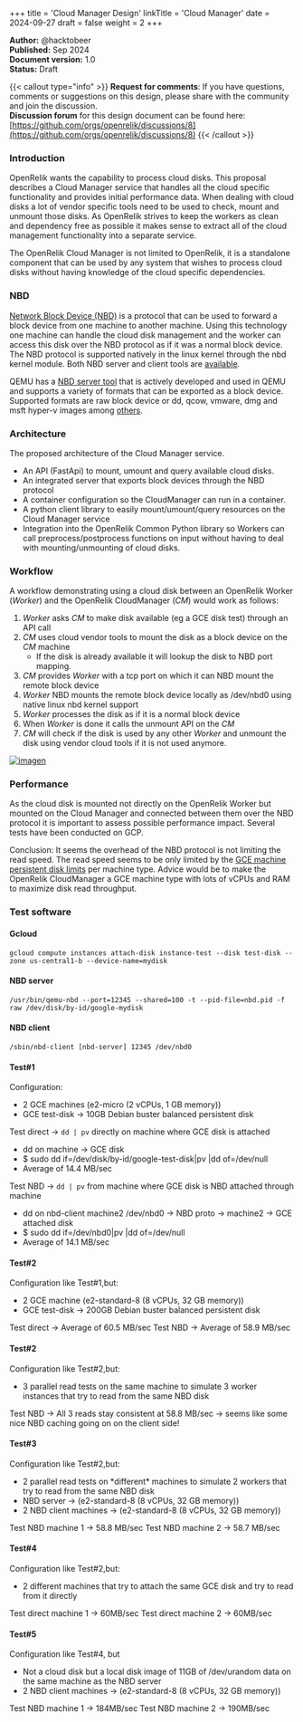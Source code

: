 +++
title = 'Cloud Manager Design'
linkTitle = 'Cloud Manager'
date = 2024-09-27
draft = false
weight = 2
+++

**Author:** @hacktobeer <br>
**Published:** Sep 2024 <br>
**Document version:** 1.0 <br>
**Status:** Draft <br>

{{< callout type="info" >}}
**Request for comments**: If you have questions, comments or suggestions on this design, please share with the community and join the discussion.
<br>
**Discussion forum** for this design document can be found here: [https://github.com/orgs/openrelik/discussions/8](https://github.com/orgs/openrelik/discussions/8)
{{< /callout >}}

### Introduction

OpenRelik wants the capability to process cloud disks. This proposal describes a Cloud Manager service that handles all the cloud specific functionality and provides initial performance data. When dealing with cloud disks a lot of vendor specific tools need to be used to check, mount and unmount those disks. As OpenRelik strives to keep the workers as clean and dependency free as possible it makes sense to extract all of the cloud management functionality into a separate service.

The OpenRelik Cloud Manager is not limited to OpenRelik, it is a standalone component that can be used by any system that wishes to process cloud disks without having knowledge of the cloud specific dependencies.

### NBD

[Network Block Device (NBD)](https://en.wikipedia.org/wiki/Network_block_device) is a protocol that can be used to forward a block device from one machine to another machine. Using this technology one machine can handle the cloud disk management and the worker can access this disk over the NBD protocol as if it was a normal block device. The NBD protocol is supported natively in the linux kernel through the nbd kernel module. Both NBD server and client tools are [available](https://github.com/NetworkBlockDevice/nbd).

QEMU has a [NBD server tool](https://www.qemu.org/docs/master/tools/qemu-nbd.html) that is actively developed and used in QEMU and supports a variety of formats that can be exported as a block device. Supported formats are raw block device or dd, qcow, vmware, dmg and msft hyper-v images among [others](https://docs.redhat.com/en/documentation/red_hat_enterprise_linux/7/html/virtualization_deployment_and_administration_guide/sect-using_qemu_img-supported_qemu_img_formats#sect-Using_qemu_img-Supported_qemu_img_formats).

### Architecture

The proposed architecture of the Cloud Manager service.

- An API (FastApi) to mount, umount and query available cloud disks.
- An integrated server that exports block devices through the NBD protocol
- A container configuration so the CloudManager can run in a container.
- A python client library to easily mount/umount/query resources on the Cloud Manager service
- Integration into the OpenRelik Common Python library so Workers can call preprocess/postprocess functions on input without having to deal with mounting/unmounting of cloud disks.

### Workflow

A workflow demonstrating using a cloud disk between an OpenRelik Worker (_Worker_) and the OpenRelik CloudManager (_CM_) would work as follows:

1. _Worker_ asks _CM_ to make disk available (eg a GCE disk test) through an API call
2. _CM_ uses cloud vendor tools to mount the disk as a block device on the _CM_ machine
   - If the disk is already available it will lookup the disk to NBD port mapping.
3. _CM_ provides _Worker_ with a tcp port on which it can NBD mount the remote block device
4. _Worker_ NBD mounts the remote block device locally as /dev/nbd0 using native linux nbd kernel support
5. _Worker_ processes the disk as if it is a normal block device
6. When _Worker_ is done it calls the unmount API on the _CM_
7. _CM_ will check if the disk is used by any other _Worker_ and unmount the disk using vendor cloud tools if it is not used anymore.

[![imagen](/cloudmanager.png)](/cloudmanager.png)

### Performance

As the cloud disk is mounted not directly on the OpenRelik Worker but mounted on the Cloud Manager and connected between them over the NBD protocol it is important to assess possible performance impact. Several tests have been conducted on GCP.

Conclusion: It seems the overhead of the NBD protocol is not limiting the read speed. The read speed seems to be only limited by the [GCE machine persistent disk limits](https://cloud.google.com/compute/docs/disks/performance#machine-type-disk-limits) per machine type. Advice would be to make the OpenRelik CloudManager a GCE machine type with lots of vCPUs and RAM to maximize disk read throughput.

### Test software

#### Gcloud

`gcloud compute instances attach-disk instance-test --disk test-disk --zone us-central1-b --device-name=mydisk`

#### NBD server

`/usr/bin/qemu-nbd --port=12345 --shared=100 -t --pid-file=nbd.pid -f raw /dev/disk/by-id/google-mydisk`

#### NBD client

`/sbin/nbd-client [nbd-server] 12345 /dev/nbd0`

#### Test\#1

Configuration:

- 2 GCE machines (e2-micro (2 vCPUs, 1 GB memory))
- GCE test-disk \-\> 10GB Debian buster balanced persistent disk

Test direct \-\> `dd | pv` directly on machine where GCE disk is attached

- dd on machine \-\> GCE disk
- $ sudo dd if=/dev/disk/by-id/google-test-disk|pv |dd of=/dev/null
- Average of 14.4 MB/sec

Test NBD \-\> `dd | pv` from machine where GCE disk is NBD attached through machine

- dd on nbd-client machine2 /dev/nbd0 \-\> NBD proto \-\> machine2 \-\> GCE attached disk
- $ sudo dd if=/dev/nbd0|pv |dd of=/dev/null
- Average of 14.1 MB/sec

#### Test\#2

Configuration like Test\#1,but:

- 2 GCE machine (e2-standard-8 (8 vCPUs, 32 GB memory))
- GCE test-disk \-\> 200GB Debian buster balanced persistent disk

Test direct \-\> Average of 60.5 MB/sec
Test NBD \-\> Average of 58.9 MB/sec

#### Test\#2

Configuration like Test\#2,but:

- 3 parallel read tests on the same machine to simulate 3 worker instances that try to read from the same NBD disk

Test NBD \-\> All 3 reads stay consistent at 58.8 MB/sec \-\> seems like some nice NBD caching going on on the client side\!

#### Test\#3

Configuration like Test\#2,but:

- 2 parallel read tests on \*different\* machines to simulate 2 workers that try to read from the same NBD disk
- NBD server \-\> (e2-standard-8 (8 vCPUs, 32 GB memory))
- 2 NBD client machines \-\> (e2-standard-8 (8 vCPUs, 32 GB memory))

Test NBD machine 1 \-\> 58.8 MB/sec
Test NBD machine 2 \-\> 58.7 MB/sec

#### Test\#4

Configuration like Test\#2,but:

- 2 different machines that try to attach the same GCE disk and try to read from it directly

Test direct machine 1 \-\> 60MB/sec
Test direct machine 2 \-\> 60MB/sec

#### Test\#5

Configuration like Test\#4, but

- Not a cloud disk but a local disk image of 11GB of /dev/urandom data on the same machine as the NBD server
- 2 NBD client machines \-\> (e2-standard-8 (8 vCPUs, 32 GB memory))

Test NBD machine 1 \-\> 184MB/sec
Test NBD machine 2 \-\> 190MB/sec

